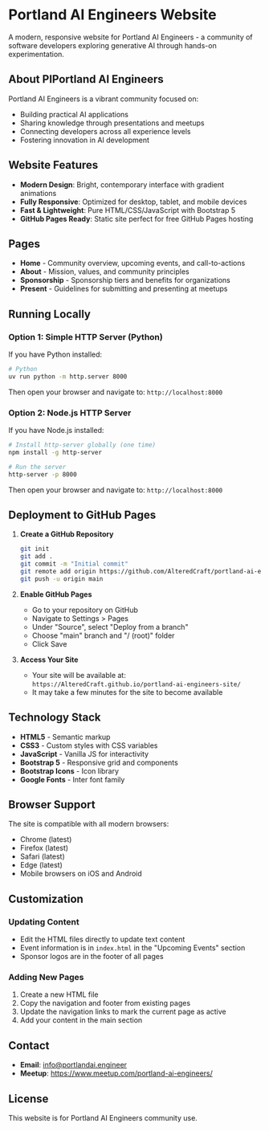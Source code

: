 # Portland AI Engineers Website

A modern, responsive website for Portland AI Engineers - a community of software developers exploring generative AI through hands-on experimentation.

## About PIPortland AI Engineers

Portland AI Engineers is a vibrant community focused on:
- Building practical AI applications
- Sharing knowledge through presentations and meetups
- Connecting developers across all experience levels
- Fostering innovation in AI development

## Website Features

- **Modern Design**: Bright, contemporary interface with gradient animations
- **Fully Responsive**: Optimized for desktop, tablet, and mobile devices
- **Fast & Lightweight**: Pure HTML/CSS/JavaScript with Bootstrap 5
- **GitHub Pages Ready**: Static site perfect for free GitHub Pages hosting

## Pages

- **Home** - Community overview, upcoming events, and call-to-actions
- **About** - Mission, values, and community principles
- **Sponsorship** - Sponsorship tiers and benefits for organizations
- **Present** - Guidelines for submitting and presenting at meetups

## Running Locally

### Option 1: Simple HTTP Server (Python)

If you have Python installed:

```bash
# Python
uv run python -m http.server 8000

```

Then open your browser and navigate to: `http://localhost:8000`

### Option 2: Node.js HTTP Server

If you have Node.js installed:

```bash
# Install http-server globally (one time)
npm install -g http-server

# Run the server
http-server -p 8000
```

Then open your browser and navigate to: `http://localhost:8000`


## Deployment to GitHub Pages

1. **Create a GitHub Repository**
   ```bash
   git init
   git add .
   git commit -m "Initial commit"
   git remote add origin https://github.com/AlteredCraft/portland-ai-engineers-site.git
   git push -u origin main
   ```

2. **Enable GitHub Pages**
   - Go to your repository on GitHub
   - Navigate to Settings > Pages
   - Under "Source", select "Deploy from a branch"
   - Choose "main" branch and "/ (root)" folder
   - Click Save

3. **Access Your Site**
   - Your site will be available at: `https://AlteredCraft.github.io/portland-ai-engineers-site/`
   - It may take a few minutes for the site to become available

## Technology Stack

- **HTML5** - Semantic markup
- **CSS3** - Custom styles with CSS variables
- **JavaScript** - Vanilla JS for interactivity
- **Bootstrap 5** - Responsive grid and components
- **Bootstrap Icons** - Icon library
- **Google Fonts** - Inter font family

## Browser Support

The site is compatible with all modern browsers:
- Chrome (latest)
- Firefox (latest)
- Safari (latest)
- Edge (latest)
- Mobile browsers on iOS and Android

## Customization

### Updating Content
- Edit the HTML files directly to update text content
- Event information is in `index.html` in the "Upcoming Events" section
- Sponsor logos are in the footer of all pages


### Adding New Pages
1. Create a new HTML file
2. Copy the navigation and footer from existing pages
3. Update the navigation links to mark the current page as active
4. Add your content in the main section

## Contact

- **Email**: info@portlandai.engineer
- **Meetup**: https://www.meetup.com/portland-ai-engineers/

## License

This website is for Portland AI Engineers community use.
